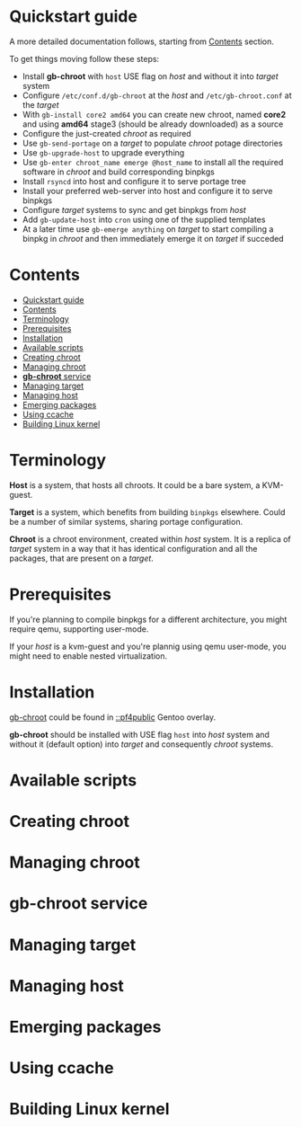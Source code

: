 # Quickstart guide
A more detailed documentation follows, starting from [Contents](#Contents) section.

To get things moving follow these steps:
* Install **gb-chroot** with `host` USE flag on _host_ and without it into _target_ system 
* Configure `/etc/conf.d/gb-chroot` at the _host_ and `/etc/gb-chroot.conf` at the _target_
* With `gb-install core2 amd64` you can create new chroot, named **core2** and using **amd64** stage3 (should be already downloaded) as a source
* Configure the just-created _chroot_ as required
* Use `gb-send-portage` on a _target_ to populate _chroot_ potage directories
* Use `gb-upgrade-host` to upgrade everything
* Use `gb-enter chroot_name emerge @host_name` to install all the required software in _chroot_ and build corresponding binpkgs
* Install `rsyncd` into host and configure it to serve portage tree
* Install your preferred web-server into host and configure it to serve binpkgs
* Configure _target_ systems to sync and get binpkgs from _host_
* Add `gb-update-host` into `cron` using one of the supplied templates
* At a later time use `gb-emerge anything` on _target_ to start compiling a binpkg in _chroot_ and then immediately emerge it on _target_ if succeded

# Contents
- [Quickstart guide](#quickstart-guide)
- [Contents](#contents)
- [Terminology](#terminology)
- [Prerequisites](#prerequisites)
- [Installation](#installation)
- [Available scripts](#available-scripts)
- [Creating chroot](#creating-chroot)
- [Managing chroot](#managing-chroot)
- [**gb-chroot** service](#gb-chroot-service)
- [Managing target](#managing-target)
- [Managing host](#managing-host)
- [Emerging packages](#emerging-packages)
- [Using ccache](#using-ccache)
- [Building Linux kernel](#building-linux-kernel)

# Terminology
**Host** is a system, that hosts all chroots. It could be a bare system, a KVM-guest.

**Target** is a system, which benefits from building `binpkgs` elsewhere. Could be a number of similar systems, sharing portage configuration.

**Chroot** is a chroot environment, created within _host_ system. It is a replica of _target_ system in a way that it has identical configuration and all the packages, that are present on a _target_. 
# Prerequisites
If you're planning to compile binpkgs for a different architecture, you might require qemu, supporting user-mode.

If your _host_ is a kvm-guest and you're plannig using qemu user-mode, you might need to enable nested virtualization.
# Installation
[gb-chroot](https://github.com/PF4Public/gentoo-overlay/tree/master/app-admin/gb-chroot) could be found in [::pf4public](https://github.com/PF4Public/gentoo-overlay/) Gentoo overlay.

**gb-chroot** should be installed with USE flag `host` into _host_ system and without it (default option) into _target_ and consequently _chroot_ systems.
# Available scripts

# Creating chroot
# Managing chroot
# **gb-chroot** service
# Managing target
# Managing host
# Emerging packages
# Using ccache
# Building Linux kernel



